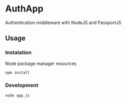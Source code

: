 AuthApp
===========

Authentication middleware with NodeJS and PassportJS


Usage
-------------

### Instalation

Node package manager resources

	npm install

### Development

	node app.js
